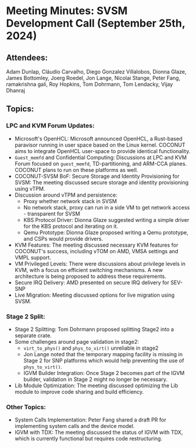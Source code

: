 # Meeting Minutes: SVSM Development Call (September 25th, 2024)

## Attendees:

Adam Dunlap, Cláudio Carvalho, Diego Gonzalez Villalobos, Dionna Glaze, James Bottomley, Joerg Roedel, Jon Lange, Nicolai Stange, Peter Fang, ramakrishna gali, Roy Hopkins, Tom Dohrmann, Tom Lendacky, Vijay Dhanraj

## Topics:

### LPC and KVM Forum Updates:

* Microsoft's OpenHCL: Microsoft announced OpenHCL, a Rust-based paravisor running in user space based on the Linux kernel. COCONUT aims to integrate OpenHCL user-space to provide identical functionality.
* `Guest_memfd` and Confidential Computing: Discussions at LPC and KVM Forum focused on `guest_memfd`, TD-partitioning, and ARM-CCA planes. COCONUT plans to run on these platforms as well.
* COCONUT-SVSM BoF: Secure Storage and Identity Provisioning for SVSM: The meeting discussed secure storage and identity provisioning using vTPM.
* Discussion around vTPM and persistence:
  * Proxy whether network stack in SVSM
  * No network stack, proxy can run in a side VM to get network access - transparent for SVSM
  * KBS Protocol Driver: Dionna Glaze suggested writing a simple driver for the KBS protocol and iterating on it.
  * Qemu Prototype: Dionna Glaze proposed writing a Qemu prototype, and CSPs would provide drivers.
* KVM Features: The meeting discussed necessary KVM features for COCONUT's success, including vTOM on AMD, VMSA settings and VMPL support.
* VM Privileged Levels: There were discussions about privilege levels in KVM, with a focus on efficient switching mechanisms. A new architecture is being proposed to address these requirements.
* Secure IRQ Delivery: AMD presented on secure IRQ delivery for SEV-SNP
* Live Migration: Meeting discussed options for live migration using SVSM.

### Stage 2 Split:

* Stage 2 Splitting: Tom Dohrmann proposed splitting Stage2 into a separate crate.
* Some challenges around page validation in stage2:
  * `virt_to_phys()` and `phys_to_virt()` unreliable in stage2
  * Jon Lange noted that the temporary mapping facility is missing in Stage 2 for SNP platforms which would help preventing the use of `phys_to_virt()`.
  * IGVM Builder Integration: Once Stage 2 becomes part of the IGVM builder, validation in Stage 2 might no longer be necessary.
* Lib Module Optimization: The meeting discussed optimizing the Lib module to improve code sharing and build efficiency.

### Other Topics:

* System Calls Implementation: Peter Fang shared a draft PR for implementing system calls and the device model.
* IGVM with TDX: The meeting discussed the status of IGVM with TDX, which is currently functional but requires code restructuring.



